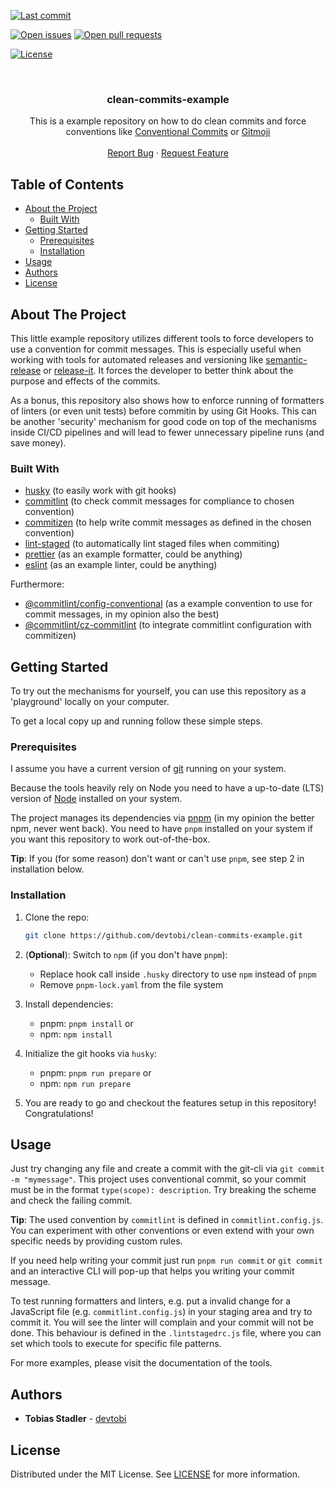 [![Last commit][commit-shield]][commit-url]

[![Open issues][issues-shield]][issues-url]
[![Open pull requests][pr-shield]][pr-url]

[![License][license-shield]][license-url]

<br />
<p align="center">
  <h3 align="center">clean-commits-example</h3>

  <p align="center">
    This is a example repository on how to do clean commits and force conventions like <a href="https://www.conventionalcommits.org/en/v1.0.0/">Conventional Commits</a> or <a href="https://gitmoji.dev/specification">Gitmoji</a>
    <br />
    <br />
    <a href="https://github.com/devtobi/clean-commits-example/issues/new/choose">Report Bug</a>
    ·
    <a href="https://github.com/devtobi/clean-commits-example/issues/new/choose">Request Feature</a>
  </p>
</p>

<!-- TABLE OF CONTENTS -->

## Table of Contents

- [About the Project](#about-the-project)
  - [Built With](#built-with)
- [Getting Started](#getting-started)
  - [Prerequisites](#prerequisites)
  - [Installation](#installation)
- [Usage](#usage)
- [Authors](#authors)
- [License](#license)

## About The Project

This little example repository utilizes different tools to force developers to use a convention for commit messages. This is especially useful when working with tools for automated releases and versioning like [semantic-release](https://github.com/semantic-release/semantic-release) or [release-it](https://github.com/release-it/release-it). It forces the developer to better think about the purpose and effects of the commits.

As a bonus, this repository also shows how to enforce running of formatters of linters (or even unit tests) before commitin by using Git Hooks. This can be another 'security' mechanism for good code on top of the mechanisms inside CI/CD pipelines and will lead to fewer unnecessary pipeline runs (and save money).

### Built With

- [husky](https://github.com/typicode/husky) (to easily work with git hooks)
- [commitlint](https://github.com/conventional-changelog/commitlint) (to check commit messages for compliance to chosen convention)
- [commitizen](https://github.com/commitizen/cz-cli) (to help write commit messages as defined in the chosen convention)
- [lint-staged](https://github.com/lint-staged/lint-staged) (to automatically lint staged files when commiting)
- [prettier](https://github.com/prettier/prettier) (as an example formatter, could be anything)
- [eslint](https://github.com/eslint/eslint) (as an example linter, could be anything)

Furthermore:

- [@commitlint/config-conventional](@commitlint/config-conventional) (as a example convention to use for commit messages, in my opinion also the best)
- [@commitlint/cz-commitlint](https://www.npmjs.com/package/@commitlint/cz-commitlint) (to integrate commitlint configuration with commitizen)

## Getting Started

To try out the mechanisms for yourself, you can use this repository as a 'playground' locally on your computer.

To get a local copy up and running follow these simple steps.

### Prerequisites

I assume you have a current version of [git](https://git-scm.com) running on your system.

Because the tools heavily rely on Node you need to have a up-to-date (LTS) version of [Node](https://nodejs.org/en) installed on your system.

The project manages its dependencies via [pnpm](https://pnpm.io/installation) (in my opinion the better npm, never went back). You need to have `pnpm` installed on your system if you want this repository to work out-of-the-box.

**Tip**: If you (for some reason) don't want or can't use `pnpm`, see step 2 in installation below.

### Installation

1. Clone the repo:

   ```sh
   git clone https://github.com/devtobi/clean-commits-example.git
   ```

2. (**Optional**): Switch to `npm` (if you don't have `pnpm`):

   - Replace hook call inside `.husky` directory to use `npm` instead of `pnpm`
   - Remove `pnpm-lock.yaml` from the file system

3. Install dependencies:

   - pnpm: `pnpm install` or
   - npm: `npm install`

4. Initialize the git hooks via `husky`:

   - pnpm: `pnpm run prepare` or
   - npm: `npm run prepare`

5. You are ready to go and checkout the features setup in this repository! Congratulations!

## Usage

Just try changing any file and create a commit with the git-cli via `git commit -m "mymessage"`. This project uses conventional commit, so your commit must be in the format `type(scope): description`.
Try breaking the scheme and check the failing commit.

**Tip**: The used convention by `commitlint` is defined in `commitlint.config.js`. You can experiment with other conventions or even extend with your own specific needs by providing custom rules.

If you need help writing your commit just run `pnpm run commit` or `git commit` and an interactive CLI will pop-up that helps you writing your commit message.

To test running formatters and linters, e.g. put a invalid change for a JavaScript file (e.g. `commitlint.config.js`) in your staging area and try to commit it. You will see the linter will complain and your commit will not be done.
This behaviour is defined in the `.lintstagedrc.js` file, where you can set which tools to execute for specific file patterns.

For more examples, please visit the documentation of the tools.

<!-- AUTHORS -->

## Authors

- **Tobias Stadler** - [devtobi](https://github.com/devtobi)

<!-- LICENSE -->

## License

Distributed under the MIT License. See [LICENSE][license-url] for more information.

<!-- MARKDOWN LINKS & IMAGES -->
<!-- https://www.markdownguide.org/basic-syntax/#reference-style-links -->

[issues-shield]: https://img.shields.io/github/issues-raw/devtobi/clean-commits-example?style=for-the-badge&logo=github
[issues-url]: https://github.com/devtobi/clean-commits-example/issues?q=is%3Aopen+is%3Aissue+
[pr-shield]: https://img.shields.io/github/issues-pr-raw/devtobi/clean-commits-example?style=for-the-badge&logo=github&label=Pull%20Requests
[pr-url]: https://github.com/devtobi/clean-commits-example/pulls?q=is%3Apr+is%3Aopen
[license-shield]: https://img.shields.io/github/license/devtobi/clean-commits-example.svg?style=for-the-badge&logo=github
[license-url]: https://github.com/devtobi/clean-commits-example/blob/main/LICENSE
[commit-shield]: https://img.shields.io/github/last-commit/devtobi/clean-commits-example?style=for-the-badge&logo=github
[commit-url]: https://github.com/devtobi/clean-commits-example/commit/main
